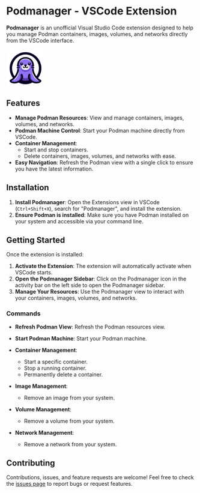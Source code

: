 # Podmanager - VSCode Extension

**Podmanager** is an unofficial Visual Studio Code extension designed to help you manage Podman containers, images, volumes, and networks directly from the VSCode interface.

<img src="https://github.com/dreamcatcher45/QRCode-Generator/blob/main/icon.png?raw=true" alt="Podmanager Logo" width="100"/>

## Features

- **Manage Podman Resources**: View and manage containers, images, volumes, and networks.
- **Podman Machine Control**: Start your Podman machine directly from VSCode.
- **Container Management**: 
  - Start and stop containers.
  - Delete containers, images, volumes, and networks with ease.
- **Easy Navigation**: Refresh the Podman view with a single click to ensure you have the latest information.

## Installation

1. **Install Podmanager**: Open the Extensions view in VSCode (`Ctrl+Shift+X`), search for "Podmanager", and install the extension.
2. **Ensure Podman is installed**: Make sure you have Podman installed on your system and accessible via your command line.

## Getting Started

Once the extension is installed:

1. **Activate the Extension**: The extension will automatically activate when VSCode starts.
2. **Open the Podmanager Sidebar**: Click on the Podmanager icon in the activity bar on the left side to open the Podmanager sidebar.
3. **Manage Your Resources**: Use the Podmanager view to interact with your containers, images, volumes, and networks.

### Commands

- **Refresh Podman View**: Refresh the Podman resources view.
- **Start Podman Machine**: Start your Podman machine.

- **Container Management**:
  - Start a specific container.
  - Stop a running container.
  - Permanently delete a container.
    
- **Image Management**:
  - Remove an image from your system.
    
- **Volume Management**:
  - Remove a volume from your system.
    
- **Network Management**:
  - Remove a network from your system.

## Contributing

Contributions, issues, and feature requests are welcome! Feel free to check the [issues page](#) to report bugs or request features.
